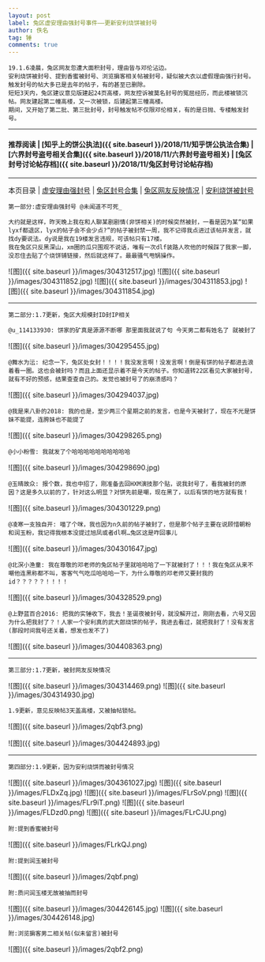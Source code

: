 ```yaml
---
layout: post
label: 兔区虚安理由强封号事件——更新安利烧饼被封号
author: 佚名
tag: 锤
comments: true
---
```


    19.1.6凌晨，兔区网友忽遭大面积封号，理由皆与邓伦沾边。
    安利烧饼被封号、提到香蜜被封号、浏览掮客相关帖被封号，疑似被大衣以虚假理由强行封号。触发封号的帖大多已是去年的帖子，有的甚至已删除。
    短短3天内，兔区建议意见版建起24页高楼，网友控诉被莫名封号的冤屈经历，而此楼被锁沉帖。网友建起第二幢高楼，又一次被锁，后建起第三幢高楼。
    期间，又开始了第二批、第三批封号，封号触发帖不仅限邓伦相关，有的是日抛、专楼触发封号。

---

#### 推荐阅读 | [知乎上的饼公执法]({{ site.baseurl }}/2018/11/知乎饼公执法合集) | [六界封号盗号相关合集]({{ site.baseurl }}/2018/11/六界封号盗号相关) | [兔区封号讨论帖存档]({{ site.baseurl }}/2018/11/兔区封号讨论帖存档) 

---


本页目录 \| [虚安理由强封号](#dxjja) \| [兔区封号合集](#dxjjb) \| [兔区网友反映情况](#dxjjc) \| [安利烧饼被封号](#dxjjd)


<a class="anchor" name="dxjja"></a>

    第一部分:虚安理由强封号 @未闻道不可死_
    
    大约就是这样，昨天晚上我在和人聊某剧剧情(非饼相关)的时候突然被封，一看是因为某“如果lyxf都退区，lyx的帖子会不会少点?”的帖子被封禁一周，我不记得我点进过该帖并发言，就找dy要说法。dy说是我在19楼发言违规，可该帖只有17楼。
    我在兔区只反黑深山，xm圈的瓜只围观不说话，唯有一次dlf装路人吹他的时候踩了我家一脚，没忍住去贴了个烧饼铺链接，然后就这样了。最最骚气甩锅操作。

![图]({{ site.baseurl }}/images/304312517.jpg)
![图]({{ site.baseurl }}/images/304311852.jpg)
![图]({{ site.baseurl }}/images/304311853.jpg)
![图]({{ site.baseurl }}/images/304311854.jpg)


---

<a class="anchor" name="dxjjb"></a>

    第二部分:1.7更新，兔区大规模封ID封IP相关
    
    @u_114133930: 饼家的矿真是源源不断哪 那里面我就说了句 今天男二都有姓名了 就被封了

![图]({{ site.baseurl }}/images/304295455.jpg)

    @舞水为沄: 纪念一下，兔区处女封！！！！我没发言啊！没发言啊！倒是有饼的帖子都进去浪着看一圈。这也会被封吗？而且上面还显示着不是今天的帖子。你知道转22区看见大家被封号，就有不好的预感，结果查查自己的。发觉也被封号了的崩溃感吗？

![图]({{ site.baseurl }}/images/304294037.jpg)

    @我是来八卦的2018: 我的也是，至少两三个星期之前的发言，也是今天被封了，现在不光是饼妹不能提，连胯妹也不能提了
    
![图]({{ site.baseurl }}/images/304298265.png)

    @小小粉雪: 我就发了个哈哈哈哈哈哈哈哈哈哈
    
![图]({{ site.baseurl }}/images/304298690.jpg)

    @玉晴故众: 报个数，我也中招了，刚准备去回HXM演技那个贴，说我封号了，看我被封的原因？这是多久以前的了，针对这么明显？对饼先前是嘲，现在黑了，以后有饼的地方就有我！
    
![图]({{ site.baseurl }}/images/304301229.png)

    @凌寒一支独自开: 喵了个咪，我也因为n久前的帖子被封了，但是那个帖子主要在说顾惜朝粉和润玉粉，我记得我根本没提过旭凤或者dl啊…兔区这是咋回事儿
    
![图]({{ site.baseurl }}/images/304301647.jpg)

    @北溟小渔童: 我在尊敬的邓老师的兔区帖子里就哈哈哈了一下就被封了！！！我在兔区从来不嘲他连黑称都不叫，客客气气吃瓜哈哈哈一下，为什么尊敬的邓老师又要封我的id？？？？？！！！！
    
![图]({{ site.baseurl }}/images/304328529.png)


    @上野蓝百合2016: 把我的实锤收下，我去！圣诞夜被封号，就没解开过，刚刚去看，六号又因为什么把我封了？！人家一个安利真的武大郎烧饼的帖子，我进去看过，就把我封了！没有发言(那段时间我号还关着，想发也发不了)
    
![图]({{ site.baseurl }}/images/304408363.png)
    

----

<a class="anchor" name="dxjjc"></a>

    第三部分:1.7更新，被封网友反映情况

![图]({{ site.baseurl }}/images/304314469.png)
![图]({{ site.baseurl }}/images/304314930.jpg)

    1.9更新，意见反映帖3天盖高楼，又被抽帖锁帖。

![图]({{ site.baseurl }}/images/2qbf3.png)

![图]({{ site.baseurl }}/images/304424893.jpg)

---

<a class="anchor" name="dxjjd"></a>

    第四部分:1.9更新，因为安利烧饼而被封号情况
    
![图]({{ site.baseurl }}/images/304361027.jpg)
![图]({{ site.baseurl }}/images/FLDxZq.jpg)
![图]({{ site.baseurl }}/images/FLrSoV.png)
![图]({{ site.baseurl }}/images/FLr9iT.png)
![图]({{ site.baseurl }}/images/FLDzd0.png)
![图]({{ site.baseurl }}/images/FLrCJU.png)
    
    附:提到香蜜被封号
    
![图]({{ site.baseurl }}/images/FLrkQJ.png)

    附:提到润玉被封号
    
![图]({{ site.baseurl }}/images/2qbf.png)

    附:质问润玉楼无故被抽而封号

![图]({{ site.baseurl }}/images/304426145.jpg)
![图]({{ site.baseurl }}/images/304426148.jpg)


    附:浏览掮客男二相关帖(似未留言)被封号
    
![图]({{ site.baseurl }}/images/2qbf2.png)



